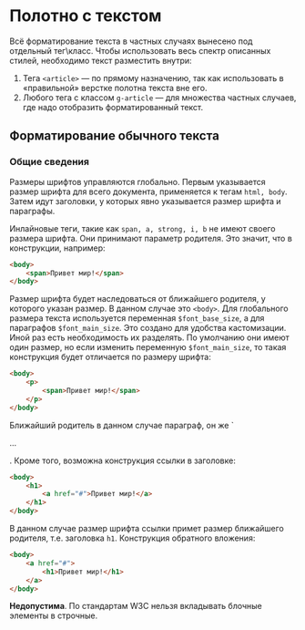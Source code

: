 # Полотно с текстом

Всё форматирование текста в частных случаях вынесено под отдельный тег\класс. Чтобы использовать весь спектр описанных стилей, необходимо текст разместить внутри:

1. Тега `<article>` — по прямому назначению, так как использовать в «правильной» верстке полотна текста вне его.
1. Любого тега с классом `g-article` — для множества частных случаев, где надо отобразить форматированный текст.

## Форматирование обычного текста
### Общие сведения

Размеры шрифтов управляются глобально. Первым указывается размер шрифта для всего документа, применяется к тегам `html, body`. Затем идут заголовки, у которых явно указывается размер шрифта и параграфы.

Инлайновые теги, такие как `span, a, strong, i, b` не имеют своего размера шрифта. Они принимают параметр родителя. Это значит, что в конструкции, например:

```html
<body>
    <span>Привет мир!</span>
</body>
``` 
Размер шрифта будет наследоваться от ближайшего родителя, у которого указан размер. В данном случае это `<body>`. 
Для глобального размера текста используется переменная `$font_base_size`, а для параграфов `$font_main_size`. Это создано для удобства кастомизации. Иной раз есть необходимость их разделять. По умолчанию они имеют один размер, но если изменить переменную `$font_main_size`, то такая конструкция будет отличается по размеру шрифта:
```html
<body>
    <p>
        <span>Привет мир!</span>
    </p>
</body>
```
Ближайший родитель в данном случае параграф, он же `<p>...</p>. Кроме того, возможна конструкция ссылки в заголовке:
```html
<body>
    <h1>
        <a href="#">Привет мир!</a>
    </h1>
</body>
```
В данном случае размер шрифта ссылки примет размер ближайшего родителя, т.е. заголовка `h1`. Конструкция обратного вложения:
```html
<body>
    <a href="#">
        <h1>Привет мир!</h1>
    </a>
</body>
```
**Недопустима**. По стандартам W3C нельзя вкладывать блочные элементы в строчные.